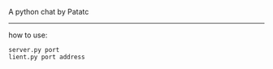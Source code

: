 A python chat by Patatc
_________________________________________________________

how to use:
```
server.py port
lient.py port address
```
